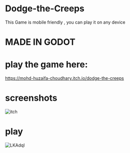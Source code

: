 # Dodge-the-Creeps

This Game is mobile friendly , you can play it on any device

# MADE IN GODOT

# play the game here:
https://mohd-huzaifa-choudhary.itch.io/dodge-the-creeps


# screenshots
![itch](https://user-images.githubusercontent.com/92085910/152294639-48989790-b2c6-45fd-8258-20ff961b0751.png)
# play
![LKAdql](https://user-images.githubusercontent.com/92085910/152294741-98bb24ba-7f64-4743-b06a-ce3bf523d936.png)
